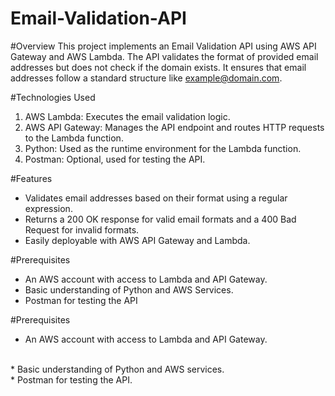 # Email-Validation-API

#Overview
This project implements an Email Validation API using AWS API Gateway and AWS Lambda. The API validates the format of provided email addresses but does not check if the domain exists. It ensures that email addresses follow a standard structure like example@domain.com.

#Technologies Used
<br>
1. AWS Lambda: Executes the email validation logic.
2. AWS API Gateway: Manages the API endpoint and routes HTTP requests to the Lambda function.
3. Python: Used as the runtime environment for the Lambda function.
4. Postman: Optional, used for testing the API.

#Features
* Validates email addresses based on their format using a regular expression.
* Returns a 200 OK response for valid email formats and a 400 Bad Request for invalid formats.
* Easily deployable with AWS API Gateway and Lambda.

#Prerequisites
* An AWS account with access to Lambda and API Gateway.
* Basic understanding of Python and AWS Services.
* Postman for testing the API





















#Prerequisites
<br>
* An AWS account with access to Lambda and API Gateway.
<br>
* Basic understanding of Python and AWS services.
<br>
* Postman for testing the API.
